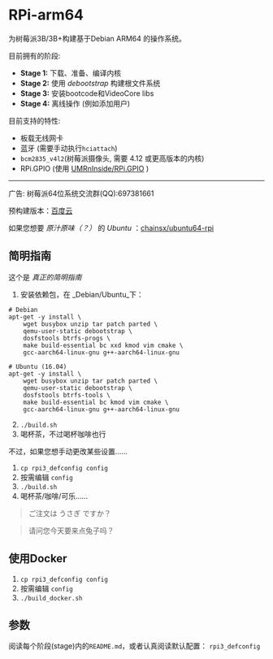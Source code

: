 # RPi-arm64
为树莓派3B/3B+构建基于Debian ARM64 的操作系统。

目前拥有的阶段:

* **Stage 1:** 下载、准备、编译内核
* **Stage 2:** 使用 _debootstrap_ 构建根文件系统
* **Stage 3:** 安装bootcode和VideoCore libs
* **Stage 4:** 离线操作 (例如添加用户)

目前支持的特性:

* 板载无线网卡
* 蓝牙 (需要手动执行`hciattach`)
* `bcm2835_v4l2`(树莓派摄像头, 需要 4.12 或更高版本的内核)
* RPi.GPIO (使用 [UMRnInside/RPi.GPIO](https://github.com/UMRnInside/RPi.GPIO) )

************
广告:
树莓派64位系统交流群(QQ):697381661

预构建版本：[百度云](http://pan.baidu.com/s/1hsZVl1i)

如果您想要 _原汁原味（？）_ 的 _Ubuntu_ ：[chainsx/ubuntu64-rpi](https://github.com/chainsx/ubuntu64-rpi)

## 简明指南
这个是 _真正的简明指南_

1. 安装依赖包，在 _Debian/Ubuntu_下：
```
# Debian
apt-get -y install \
    wget busybox unzip tar patch parted \
    qemu-user-static debootstrap \
    dosfstools btrfs-progs \
    make build-essential bc xxd kmod vim cmake \
    gcc-aarch64-linux-gnu g++-aarch64-linux-gnu 

# Ubuntu (16.04)
apt-get -y install \
    wget busybox unzip tar patch parted \
    qemu-user-static debootstrap \
    dosfstools btrfs-tools \
    make build-essential bc kmod vim cmake \
    gcc-aarch64-linux-gnu g++-aarch64-linux-gnu     
```

2. `./build.sh`
3. 喝杯茶，不过喝杯咖啡也行

不过，如果您想手动更改某些设置……

1. `cp rpi3_defconfig config`
2. 按需编辑 `config`
3. `./build.sh`
4. 喝杯茶/咖啡/可乐……

> ご注文は うさぎ ですか？

> 请问您今天要来点兔子吗？

## 使用Docker
1. `cp rpi3_defconfig config`
2. 按需编辑 `config`
3. `./build_docker.sh`

## 参数
阅读每个阶段(stage)内的`README.md`，或者认真阅读默认配置： `rpi3_defconfig`
